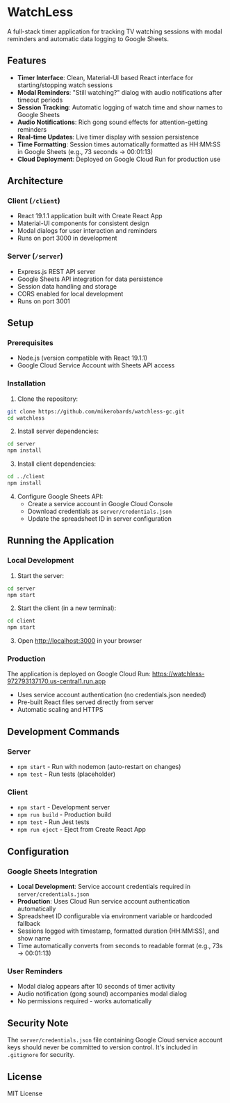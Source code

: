 # WatchLess

A full-stack timer application for tracking TV watching sessions with modal reminders and automatic data logging to Google Sheets.

## Features

- **Timer Interface**: Clean, Material-UI based React interface for starting/stopping watch sessions
- **Modal Reminders**: "Still watching?" dialog with audio notifications after timeout periods
- **Session Tracking**: Automatic logging of watch time and show names to Google Sheets
- **Audio Notifications**: Rich gong sound effects for attention-getting reminders
- **Real-time Updates**: Live timer display with session persistence
- **Time Formatting**: Session times automatically formatted as HH:MM:SS in Google Sheets (e.g., 73 seconds → 00:01:13)
- **Cloud Deployment**: Deployed on Google Cloud Run for production use

## Architecture

### Client (`/client`)
- React 19.1.1 application built with Create React App
- Material-UI components for consistent design
- Modal dialogs for user interaction and reminders
- Runs on port 3000 in development

### Server (`/server`) 
- Express.js REST API server
- Google Sheets API integration for data persistence
- Session data handling and storage
- CORS enabled for local development
- Runs on port 3001

## Setup

### Prerequisites
- Node.js (version compatible with React 19.1.1)
- Google Cloud Service Account with Sheets API access

### Installation

1. Clone the repository:
```bash
git clone https://github.com/mikerobards/watchless-gc.git
cd watchless
```

2. Install server dependencies:
```bash
cd server
npm install
```

3. Install client dependencies:
```bash
cd ../client
npm install
```

4. Configure Google Sheets API:
   - Create a service account in Google Cloud Console
   - Download credentials as `server/credentials.json`
   - Update the spreadsheet ID in server configuration

## Running the Application

### Local Development

1. Start the server:
```bash
cd server
npm start
```

2. Start the client (in a new terminal):
```bash
cd client
npm start
```

3. Open [http://localhost:3000](http://localhost:3000) in your browser

### Production

The application is deployed on Google Cloud Run: https://watchless-972793137170.us-central1.run.app

- Uses service account authentication (no credentials.json needed)
- Pre-built React files served directly from server
- Automatic scaling and HTTPS

## Development Commands

### Server
- `npm start` - Run with nodemon (auto-restart on changes)
- `npm test` - Run tests (placeholder)

### Client
- `npm start` - Development server
- `npm run build` - Production build
- `npm test` - Run Jest tests
- `npm run eject` - Eject from Create React App

## Configuration

### Google Sheets Integration
- **Local Development**: Service account credentials required in `server/credentials.json`
- **Production**: Uses Cloud Run service account authentication automatically
- Spreadsheet ID configurable via environment variable or hardcoded fallback
- Sessions logged with timestamp, formatted duration (HH:MM:SS), and show name
- Time automatically converts from seconds to readable format (e.g., 73s → 00:01:13)

### User Reminders
- Modal dialog appears after 10 seconds of timer activity
- Audio notification (gong sound) accompanies modal dialog
- No permissions required - works automatically

## Security Note

The `server/credentials.json` file containing Google Cloud service account keys should never be committed to version control. It's included in `.gitignore` for security.

## License

MIT License